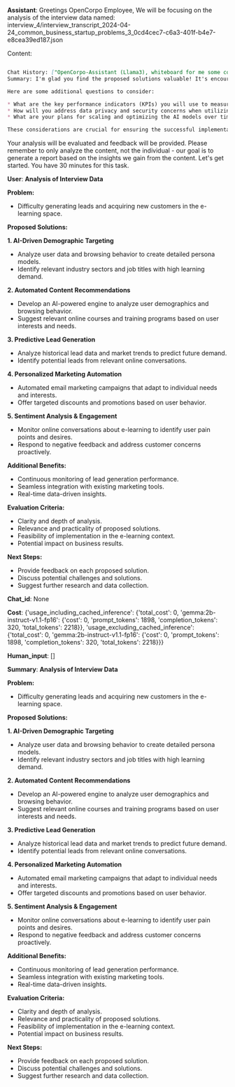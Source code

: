 **Assistant**: Greetings OpenCorpo Employee, We will be focusing on the analysis of the interview data named: interview_4/interview_transcript_2024-04-24_common_business_startup_problems_3_0cd4cec7-c6a3-401f-b4e7-e8cea39ed187.json 


 Content: 

 ```md

 Chat History: ["OpenCorpo-Assistant (Llama3), whiteboard for me some common business startup problems. Propose a solution for AI integration in business. I will evaluate your answers and give my feedback, then propose a problem to you. You will answer and I will evaluate. Let's now begin. You have 30 minutes.", '## Common Business Startup Problems:\n\n**1. Market Research & Validation:**\n- Difficulty identifying profitable market opportunities\n- Lack of data on target audience preferences and pain points\n- Limited resources for market research and testing\n\n\n**2. Product Development & Optimization:**\n- Difficulty iterating quickly based on customer feedback\n- Lack of data-driven insights for product improvement\n- Inefficient development processes leading to costly mistakes\n\n\n**3. Funding Acquisition:**\n- Difficulty attracting investors and securing funding\n- Lack of clarity on financial projections and market potential\n- Ineffective communication with investors leading to rejections\n\n\n**4. Team Management & Collaboration:**\n- Difficulty finding and retaining skilled talent\n- Lack of effective communication and collaboration tools\n- Inefficient workflows leading to productivity losses\n\n\n**5. Customer Acquisition & Engagement:**\n- Difficulty generating leads and acquiring new customers\n- Lack of personalized marketing and branding strategies\n- Ineffective customer engagement strategies leading to churn\n\n\n## Proposed Solutions for AI Integration in Business:\n\n**1. AI-Powered Market Research:**\n- Automated analysis of market trends and competitive landscapes\n- Predictive modeling of market size and growth potential\n- Sentiment analysis of customer reviews and social media\n\n\n**2. AI-Assisted Product Development:**\n- Data-driven product roadmap creation based on user preferences\n- Automated feature prioritization and development\n- Continuous product optimization based on user feedback\n\n\n**3. AI-Based Funding Acquisition:**\n- Automated financial modeling and valuation\n- Sentiment analysis of investor reviews and presentations\n- Predictive scoring of investment potential for startups\n\n\n**4. AI-Powered Team Management:**\n- Automated recruitment and hiring processes\n- Predictive analytics of employee performance\n- Continuous performance feedback and development suggestions\n\n\n**5. AI-Driven Customer Acquisition:**\n- Predictive lead generation based on market segments\n- Automated personalized marketing campaigns\n- Sentiment analysis for improved customer engagement\n\n\n**Please provide a specific problem you face in your business startup that you would like me to address with an AI-powered solution.**', "I'm glad to see this comprehensive list of common business startup problems and proposed solutions for AI integration!\n\nAs I consider the various problems, I'd like to propose a specific issue that I believe could greatly benefit from an AI-powered solution:\n\n*Difficulty generating leads and acquiring new customers*\n\nAs a startup in the e-learning space, we've found it challenging to effectively reach our target audience of busy professionals seeking online courses and training programs. Our marketing efforts have been hindered by limited resources and a lack of personalized strategies.\n\nCould you please propose an AI-powered solution that could help us generate more effective leads and acquire new customers?", '## AI-Powered Solution for Lead Generation & Acquisition in the E-learning Space:\n\n**1. AI-Driven Demographic Targeting:**\n\n- Analyze user data and browsing behavior to create detailed user personas\n- Identify relevant industry sectors and job titles with high learning demand\n- Predict potential customers based on their online activities and interests\n\n\n**2. Automated Content Recommendations:**\n\n- Develop an AI-powered engine that analyzes user demographics and browsing behavior\n- Suggest relevant online courses and training programs based on user interests and needs\n- Offer curated content bundles and personalized learning journeys\n\n\n**3. Predictive Lead Generation:**\n\n- Analyze historical lead data and market trends to predict future demand\n- Identify potential leads from relevant online communities and forums\n- Recommend targeted ads and offers based on user interests and browsing behavior\n\n\n**4. Personalized Marketing Automation:**\n\n- Automate email marketing campaigns tailored to user interests and needs\n- Offer targeted discounts and promotions based on user behavior\n- Provide personalized support and guidance to potential customers\n\n\n**5. Sentiment Analysis & Engagement:**\n\n- Analyze online conversations about e-learning to identify user pain points and desires\n- Respond to negative feedback and address customer concerns proactively\n- Leverage positive testimonials and reviews to enhance brand reputation\n\n\n**Additional Benefits:**\n\n- Continuous monitoring of lead generation performance and AI model optimization\n- Seamless integration with existing marketing tools and CRM systems\n- Real-time data-driven insights to refine marketing strategies and optimize ROI', "I love the comprehensive approach you've taken to address the challenges in generating leads and acquiring new customers in the e-learning space!\n\nThe proposed AI-powered solutions offer a multi-faceted approach to identifying potential customers, tailoring content and messaging, and optimizing lead generation efforts. I'll provide feedback on each component:\n\n*AI-Driven Demographic Targeting:* This is an excellent starting point for understanding the target audience's needs and interests. By analyzing user data and browsing behavior, you can create accurate personas that inform subsequent marketing efforts.\n\n*Automated Content Recommendations:* This feature has the potential to greatly enhance the user experience by providing personalized learning journeys based on individual interests and needs. It also encourages users to explore more relevant content, increasing engagement and time spent on your platform.\n\n*Predictive Lead Generation:* By leveraging historical lead data and market trends, you can anticipate future demand and proactively target new leads. This is especially valuable in the e-learning space, where understanding market demand and identifying emerging trends can be crucial for success.\n\n*Personalized Marketing Automation:* Automated email marketing campaigns that adapt to individual needs and interests can greatly improve response rates and conversion rates. Additionally, offering targeted discounts and promotions based on user behavior can enhance customer satisfaction and loyalty.\n\n*Sentiment Analysis & Engagement:* Monitoring online conversations about e-learning and responding proactively to negative feedback demonstrates a commitment to customer service and advocacy. By leveraging positive testimonials and reviews, you can amplify your brand's reputation and increase credibility among potential customers.\n\n*Additional Benefits:* Seamless integration with existing marketing tools and CRM systems ensures that the AI-powered solutions are well-integrated into your overall marketing strategy. Continuous monitoring of lead generation performance and AI model optimization also ensure that the solutions remain effective over time.\n\nOverall, I think this is a fantastic approach to tackling the challenges in generating leads and acquiring new customers in the e-learning space!", "I'm glad you find the proposed solutions valuable! It's encouraging to see how AI can be leveraged to address specific challenges faced by startups in the e-learning industry.\n\nHere are some additional questions to consider:\n\n* What are the key performance indicators (KPIs) you will use to measure the success of the AI-powered lead generation solution?\n* How will you address data privacy and security concerns when utilizing AI for user data analysis?\n* What are your plans for scaling and optimizing the AI models over time as you gather more data and feedback?\n\nThese considerations are crucial for ensuring the successful implementation of the AI-powered solution in the e-learning context."] 
 Summary: I'm glad you find the proposed solutions valuable! It's encouraging to see how AI can be leveraged to address specific challenges faced by startups in the e-learning industry.

Here are some additional questions to consider:

* What are the key performance indicators (KPIs) you will use to measure the success of the AI-powered lead generation solution?
* How will you address data privacy and security concerns when utilizing AI for user data analysis?
* What are your plans for scaling and optimizing the AI models over time as you gather more data and feedback?

These considerations are crucial for ensuring the successful implementation of the AI-powered solution in the e-learning context. 
``` 


 Your analysis will be evaluated and feedback will be provided. Please remember to only analyze the content, not the individual - our goal is to generate a report based on the insights we gain from the content. Let's get started. You have 30 minutes for this task.

**User**: **Analysis of Interview Data**

**Problem:**
- Difficulty generating leads and acquiring new customers in the e-learning space.

**Proposed Solutions:**

**1. AI-Driven Demographic Targeting**
- Analyze user data and browsing behavior to create detailed persona models.
- Identify relevant industry sectors and job titles with high learning demand.

**2. Automated Content Recommendations**
- Develop an AI-powered engine to analyze user demographics and browsing behavior.
- Suggest relevant online courses and training programs based on user interests and needs.

**3. Predictive Lead Generation**
- Analyze historical lead data and market trends to predict future demand.
- Identify potential leads from relevant online conversations.

**4. Personalized Marketing Automation**
- Automated email marketing campaigns that adapt to individual needs and interests.
- Offer targeted discounts and promotions based on user behavior.

**5. Sentiment Analysis & Engagement**
- Monitor online conversations about e-learning to identify user pain points and desires.
- Respond to negative feedback and address customer concerns proactively.

**Additional Benefits:**
- Continuous monitoring of lead generation performance.
- Seamless integration with existing marketing tools.
- Real-time data-driven insights.

**Evaluation Criteria:**

- Clarity and depth of analysis.
- Relevance and practicality of proposed solutions.
- Feasibility of implementation in the e-learning context.
- Potential impact on business results.

**Next Steps:**

- Provide feedback on each proposed solution.
- Discuss potential challenges and solutions.
- Suggest further research and data collection.

**Chat_id**: None

**Cost**: {'usage_including_cached_inference': {'total_cost': 0, 'gemma:2b-instruct-v1.1-fp16': {'cost': 0, 'prompt_tokens': 1898, 'completion_tokens': 320, 'total_tokens': 2218}}, 'usage_excluding_cached_inference': {'total_cost': 0, 'gemma:2b-instruct-v1.1-fp16': {'cost': 0, 'prompt_tokens': 1898, 'completion_tokens': 320, 'total_tokens': 2218}}}

**Human_input**: []

**Summary**: **Analysis of Interview Data**

**Problem:**
- Difficulty generating leads and acquiring new customers in the e-learning space.

**Proposed Solutions:**

**1. AI-Driven Demographic Targeting**
- Analyze user data and browsing behavior to create detailed persona models.
- Identify relevant industry sectors and job titles with high learning demand.

**2. Automated Content Recommendations**
- Develop an AI-powered engine to analyze user demographics and browsing behavior.
- Suggest relevant online courses and training programs based on user interests and needs.

**3. Predictive Lead Generation**
- Analyze historical lead data and market trends to predict future demand.
- Identify potential leads from relevant online conversations.

**4. Personalized Marketing Automation**
- Automated email marketing campaigns that adapt to individual needs and interests.
- Offer targeted discounts and promotions based on user behavior.

**5. Sentiment Analysis & Engagement**
- Monitor online conversations about e-learning to identify user pain points and desires.
- Respond to negative feedback and address customer concerns proactively.

**Additional Benefits:**
- Continuous monitoring of lead generation performance.
- Seamless integration with existing marketing tools.
- Real-time data-driven insights.

**Evaluation Criteria:**

- Clarity and depth of analysis.
- Relevance and practicality of proposed solutions.
- Feasibility of implementation in the e-learning context.
- Potential impact on business results.

**Next Steps:**

- Provide feedback on each proposed solution.
- Discuss potential challenges and solutions.
- Suggest further research and data collection.

